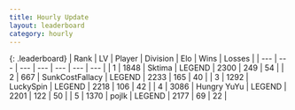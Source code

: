 ```yaml
---
title: Hourly Update
layout: leaderboard
category: hourly
---
```


{: .leaderboard}
| Rank | LV | Player | Division | Elo | Wins | Losses |
| --- | --- | --- | --- | --- | --- | --- |
| <span data-change="0">1</span> | 1848 | <span title="ID: 353063">Sktima</span> | LEGEND | <span data-change="0">2300</span> | <span data-change="0">249</span> | <span data-change="0">54</span> |
| <span data-change="0">2</span> | 667 | <span title="ID: 402846">SunkCostFallacy</span> | LEGEND | <span data-change="7">2233</span> | <span data-change="2">165</span> | <span data-change="0">40</span> |
| <span data-change="0">3</span> | 1292 | <span title="ID: 498412">LuckySpin</span> | LEGEND | <span data-change="0">2218</span> | <span data-change="0">106</span> | <span data-change="0">42</span> |
| <span data-change="0">4</span> | 3086 | <span title="ID: 164871">Hungry YuYu</span> | LEGEND | <span data-change="0">2201</span> | <span data-change="0">122</span> | <span data-change="0">50</span> |
| <span data-change="0">5</span> | 1370 | <span title="ID: 4783">pojlk</span> | LEGEND | <span data-change="6">2177</span> | <span data-change="1">69</span> | <span data-change="0">22</span> |